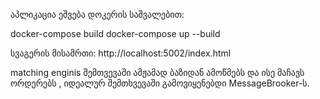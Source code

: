 აპლიკაცია ეშვება დოკერის საშვალებით:

docker-compose build
docker-compose up --build

სვაგერის მისამრთი: 
http://localhost:5002/index.html

matching enginis შემთვევაში ამჟამად ბაზიდან ამოწმებს და ისე მაჩავს ორდერებს , იდეალურ შემთხვევაში გამოვიყენებდი MessageBrooker-ს.

